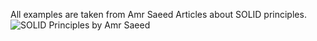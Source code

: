 All examples are taken from Amr Saeed Articles about SOLID principles.
![SOLID Principles by Amr Saeed](amrsaeed.com/topics/solid-principles)
